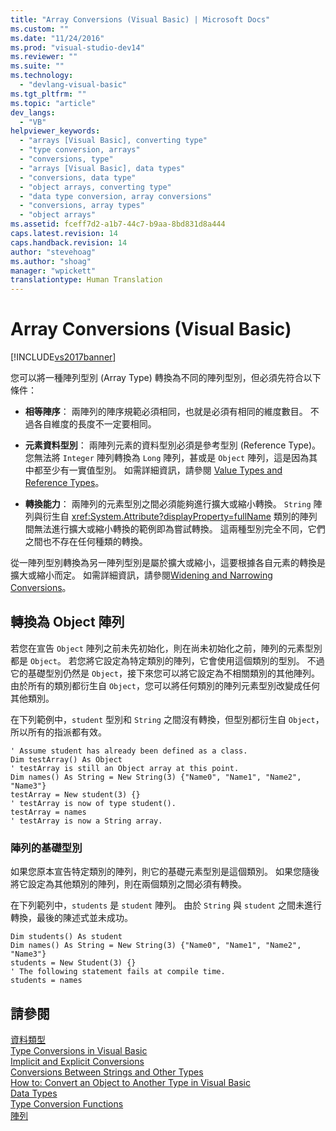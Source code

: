 ```yaml
---
title: "Array Conversions (Visual Basic) | Microsoft Docs"
ms.custom: ""
ms.date: "11/24/2016"
ms.prod: "visual-studio-dev14"
ms.reviewer: ""
ms.suite: ""
ms.technology: 
  - "devlang-visual-basic"
ms.tgt_pltfrm: ""
ms.topic: "article"
dev_langs: 
  - "VB"
helpviewer_keywords: 
  - "arrays [Visual Basic], converting type"
  - "type conversion, arrays"
  - "conversions, type"
  - "arrays [Visual Basic], data types"
  - "conversions, data type"
  - "object arrays, converting type"
  - "data type conversion, array conversions"
  - "conversions, array types"
  - "object arrays"
ms.assetid: fceff7d2-a1b7-44c7-b9aa-8bd831d8a444
caps.latest.revision: 14
caps.handback.revision: 14
author: "stevehoag"
ms.author: "shoag"
manager: "wpickett"
translationtype: Human Translation
---
```

# Array Conversions (Visual Basic)
[!INCLUDE[vs2017banner](../../../../csharp/includes/vs2017banner.md)]

您可以將一種陣列型別 \(Array Type\) 轉換為不同的陣列型別，但必須先符合以下條件：  
  
-   **相等陣序**： 兩陣列的陣序規範必須相同，也就是必須有相同的維度數目。  不過各自維度的長度不一定要相同。  
  
-   **元素資料型別**： 兩陣列元素的資料型別必須是參考型別 \(Reference Type\)。  您無法將 `Integer` 陣列轉換為 `Long` 陣列，甚或是 `Object` 陣列，這是因為其中都至少有一實值型別。  如需詳細資訊，請參閱 [Value Types and Reference Types](../../../../visual-basic/programming-guide/language-features/data-types/value-types-and-reference-types.md)。  
  
-   **轉換能力**： 兩陣列的元素型別之間必須能夠進行擴大或縮小轉換。  `String` 陣列與衍生自 <xref:System.Attribute?displayProperty=fullName> 類別的陣列間無法進行擴大或縮小轉換的範例即為嘗試轉換。  這兩種型別完全不同，它們之間也不存在任何種類的轉換。  
  
 從一陣列型別轉換為另一陣列型別是屬於擴大或縮小，這要根據各自元素的轉換是擴大或縮小而定。  如需詳細資訊，請參閱[Widening and Narrowing Conversions](../../../../visual-basic/programming-guide/language-features/data-types/widening-and-narrowing-conversions.md)。  
  
## 轉換為 Object 陣列  
 若您在宣告 `Object` 陣列之前未先初始化，則在尚未初始化之前，陣列的元素型別都是 `Object`。  若您將它設定為特定類別的陣列，它會使用這個類別的型別。  不過它的基礎型別仍然是 `Object`，接下來您可以將它設定為不相關類別的其他陣列。  由於所有的類別都衍生自 `Object`，您可以將任何類別的陣列元素型別改變成任何其他類別。  
  
 在下列範例中，`student` 型別和 `String` 之間沒有轉換，但型別都衍生自 `Object`，所以所有的指派都有效。  
  
```  
' Assume student has already been defined as a class.  
Dim testArray() As Object  
' testArray is still an Object array at this point.  
Dim names() As String = New String(3) {"Name0", "Name1", "Name2", "Name3"}  
testArray = New student(3) {}  
' testArray is now of type student().  
testArray = names  
' testArray is now a String array.  
```  
  
### 陣列的基礎型別  
 如果您原本宣告特定類別的陣列，則它的基礎元素型別是這個類別。  如果您隨後將它設定為其他類別的陣列，則在兩個類別之間必須有轉換。  
  
 在下列範列中，`students` 是 `student` 陣列。  由於 `String` 與 `student` 之間未進行轉換，最後的陳述式並未成功。  
  
```  
Dim students() As student  
Dim names() As String = New String(3) {"Name0", "Name1", "Name2", "Name3"}  
students = New Student(3) {}  
' The following statement fails at compile time.  
students = names  
```  
  
## 請參閱  
 [資料類型](../../../../visual-basic/programming-guide/language-features/data-types/index.md)   
 [Type Conversions in Visual Basic](../../../../visual-basic/programming-guide/language-features/data-types/type-conversions.md)   
 [Implicit and Explicit Conversions](../../../../visual-basic/programming-guide/language-features/data-types/implicit-and-explicit-conversions.md)   
 [Conversions Between Strings and Other Types](../../../../visual-basic/programming-guide/language-features/data-types/conversions-between-strings-and-other-types.md)   
 [How to: Convert an Object to Another Type in Visual Basic](../../../../visual-basic/programming-guide/language-features/data-types/how-to-convert-an-object-to-another-type.md)   
 [Data Types](../../../../visual-basic/language-reference/data-types/data-type-summary.md)   
 [Type Conversion Functions](../../../../visual-basic/language-reference/functions/type-conversion-functions.md)   
 [陣列](../../../../visual-basic/programming-guide/language-features/arrays/index.md)